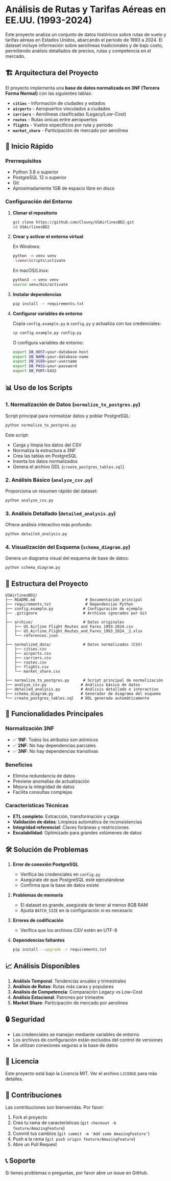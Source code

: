 # Análisis de Rutas y Tarifas Aéreas en EE.UU. (1993-2024)

Este proyecto analiza un conjunto de datos históricos sobre rutas de vuelo y tarifas aéreas en Estados Unidos, abarcando el período de 1993 a 2024. El dataset incluye información sobre aerolíneas tradicionales y de bajo costo, permitiendo análisis detallados de precios, rutas y competencia en el mercado.

## 🏗️ Arquitectura del Proyecto

El proyecto implementa una **base de datos normalizada en 3NF (Tercera Forma Normal)** con las siguientes tablas:

- **`cities`** - Información de ciudades y estados
- **`airports`** - Aeropuertos vinculados a ciudades  
- **`carriers`** - Aerolíneas clasificadas (Legacy/Low-Cost)
- **`routes`** - Rutas únicas entre aeropuertos
- **`flights`** - Vuelos específicos por ruta y período
- **`market_share`** - Participación de mercado por aerolínea

## 🚀 Inicio Rápido

### Prerrequisitos

- Python 3.8 o superior
- PostgreSQL 12 o superior
- Git
- Aproximadamente 1GB de espacio libre en disco

### Configuración del Entorno

1. **Clonar el repositorio**

   ```bash
   git clone https://github.com/Cluuny/USAirlinesBD2.git
   cd USAirlinesBD2
   ```

2. **Crear y activar el entorno virtual**

   En Windows:
   ```bash
   python -m venv venv
   .\venv\Scripts\activate
   ```

   En macOS/Linux:
   ```bash
   python3 -m venv venv
   source venv/bin/activate
   ```

3. **Instalar dependencias**

   ```bash
   pip install -r requirements.txt
   ```

4. **Configurar variables de entorno**

   Copia `config.example.py` a `config.py` y actualiza con tus credenciales:
   ```bash
   cp config.example.py config.py
   ```

   O configura variables de entorno:
   ```bash
   export DB_HOST=your-database-host
   export DB_NAME=your-database-name
   export DB_USER=your-username
   export DB_PASS=your-password
   export DB_PORT=5432
   ```

## 📊 Uso de los Scripts

### 1. Normalización de Datos (`normalize_to_postgres.py`)

Script principal para normalizar datos y poblar PostgreSQL:

```bash
python normalize_to_postgres.py
```

Este script:
- Carga y limpia los datos del CSV
- Normaliza la estructura a 3NF
- Crea las tablas en PostgreSQL
- Inserta los datos normalizados
- Genera el archivo DDL (`create_postgres_tables.sql`)

### 2. Análisis Básico (`analyze_csv.py`)

Proporciona un resumen rápido del dataset:

```bash
python analyze_csv.py
```

### 3. Análisis Detallado (`detailed_analysis.py`)

Ofrece análisis interactivo más profundo:

```bash
python detailed_analysis.py
```

### 4. Visualización del Esquema (`schema_diagram.py`)

Genera un diagrama visual del esquema de base de datos:

```bash
python schema_diagram.py
```

## 📁 Estructura del Proyecto

```text
USAirlinesBD2/
├── README.md                      # Documentación principal
├── requirements.txt               # Dependencias Python
├── config.example.py             # Configuración de ejemplo
├── .gitignore                    # Archivos ignorados por Git
│
├── archive/                      # Datos originales
│   ├── US Airline Flight Routes and Fares 1993-2024.csv
│   ├── US_Airline_Flight_Routes_and_Fares_1993_2024__2.xlsx
│   └── references.json
│
├── normalized_data/              # Datos normalizados (CSV)
│   ├── cities.csv
│   ├── airports.csv
│   ├── carriers.csv
│   ├── routes.csv
│   ├── flights.csv
│   └── market_share.csv
│
├── normalize_to_postgres.py      # Script principal de normalización
├── analyze_csv.py               # Análisis básico de datos
├── detailed_analysis.py         # Análisis detallado e interactivo
├── schema_diagram.py            # Generador de diagrama del esquema
└── create_postgres_tables.sql   # DDL generado automáticamente
```

## 🔧 Funcionalidades Principales

### Normalización 3NF
- ✅ **1NF**: Todos los atributos son atómicos
- ✅ **2NF**: No hay dependencias parciales
- ✅ **3NF**: No hay dependencias transitivas

### Beneficios
- Elimina redundancia de datos
- Previene anomalías de actualización
- Mejora la integridad de datos
- Facilita consultas complejas

### Características Técnicas
- **ETL completo**: Extracción, transformación y carga
- **Validación de datos**: Limpieza automática de inconsistencias
- **Integridad referencial**: Claves foráneas y restricciones
- **Escalabilidad**: Optimizado para grandes volúmenes de datos

## 🛠️ Solución de Problemas

1. **Error de conexión PostgreSQL**
   - Verifica las credenciales en `config.py`
   - Asegúrate de que PostgreSQL esté ejecutándose
   - Confirma que la base de datos existe

2. **Problemas de memoria**
   - El dataset es grande, asegúrate de tener al menos 8GB RAM
   - Ajusta `BATCH_SIZE` en la configuración si es necesario

3. **Errores de codificación**
   - Verifica que los archivos CSV estén en UTF-8

4. **Dependencias faltantes**
   ```bash
   pip install --upgrade -r requirements.txt
   ```

## 📈 Análisis Disponibles

1. **Análisis Temporal**: Tendencias anuales y trimestrales
2. **Análisis de Rutas**: Rutas más caras y populares
3. **Análisis de Competencia**: Comparación Legacy vs Low-Cost
4. **Análisis Estacional**: Patrones por trimestre
5. **Market Share**: Participación de mercado por aerolínea

## 🔒 Seguridad

- Las credenciales se manejan mediante variables de entorno
- Los archivos de configuración están excluidos del control de versiones
- Se utilizan conexiones seguras a la base de datos

## 📄 Licencia

Este proyecto está bajo la Licencia MIT. Ver el archivo `LICENSE` para más detalles.

## 🤝 Contribuciones

Las contribuciones son bienvenidas. Por favor:

1. Fork el proyecto
2. Crea tu rama de características (`git checkout -b feature/AmazingFeature`)
3. Commit tus cambios (`git commit -m 'Add some AmazingFeature'`)
4. Push a la rama (`git push origin feature/AmazingFeature`)
5. Abre un Pull Request

## 📞 Soporte

Si tienes problemas o preguntas, por favor abre un issue en GitHub.
